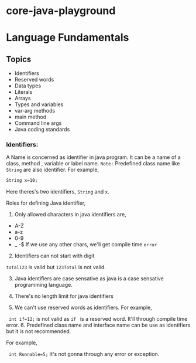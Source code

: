 # core-java-playground

# Language Fundamentals
## Topics 
- Identifiers
- Reserved words
- Data types
- Literals
- Arrays
- Types and variables
- var-arg methods 
- main method
- Command line args
- Java coding standards


### Identifiers:
 A Name is concerned as identifier in java program. It can be a name of a class, method , variable or label name.
 ``` Note: ``` Predefined class name like ```String``` are also identifier. 
 For example,
 ```xml
String x=10;
```
Here theres's two identifiers, ```String``` and ```x```.


Roles for defining Java identifier,

1. Only allowed characters in java identifiers are,
- A-Z
- a-z
- 0-9
- _
-$
If we use any other chars, we'll get compile time ```error```

2. Identifiers can not start with digit

```total123``` is valid but ```123Total``` is not valid.

3. Java identifiers are case sensative as java is a case sensative programming language.

4. There's no length limit for java identifiers

5. We can't use reserved words as identifiers.
For example,

``` int if=12;``` is not valid as ```if ``` is a reserved word. It'll through compile time error.
6. Predefined class name and interface name can be use as identifiers but it is not recommended.

For example,

``` int Runnable=5;```
It's not gonna through any error or exception.
 







